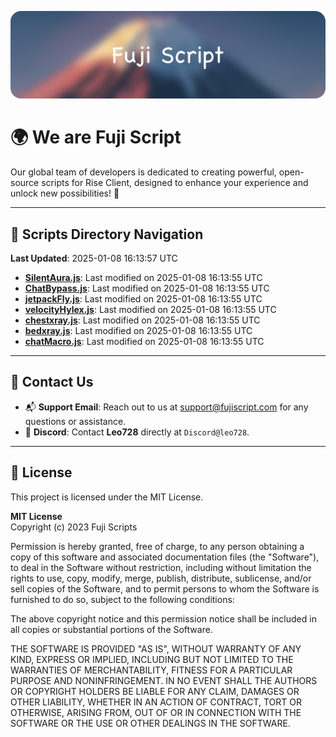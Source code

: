 ![Banner](.github/b.webp)

# 🌍 **We are Fuji Script**

Our global team of developers is dedicated to creating powerful, open-source scripts for Rise Client, designed to enhance your experience and unlock new possibilities! 🌟

---
<!-- SCRIPTS_NAVIGATION_START -->
## 📂 **Scripts Directory Navigation**

**Last Updated**: 2025-01-08 16:13:57 UTC

- **[SilentAura.js](scripts/SilentAura.js)**: Last modified on 2025-01-08 16:13:55 UTC
- **[ChatBypass.js](scripts/ChatBypass.js)**: Last modified on 2025-01-08 16:13:55 UTC
- **[jetpackFly.js](scripts/jetpackFly.js)**: Last modified on 2025-01-08 16:13:55 UTC
- **[velocityHylex.js](scripts/velocityHylex.js)**: Last modified on 2025-01-08 16:13:55 UTC
- **[chestxray.js](scripts/chestxray.js)**: Last modified on 2025-01-08 16:13:55 UTC
- **[bedxray.js](scripts/bedxray.js)**: Last modified on 2025-01-08 16:13:55 UTC
- **[chatMacro.js](scripts/chatMacro.js)**: Last modified on 2025-01-08 16:13:55 UTC

<!-- SCRIPTS_NAVIGATION_END -->

---

## 💬 **Contact Us**  
- 📬 **Support Email**: Reach out to us at [support@fujiscript.com](mailto:support@fujiscript.com) for any questions or assistance.  
- 💬 **Discord**: Contact **Leo728** directly at `Discord@leo728`.

---

## 📜 **License**

This project is licensed under the MIT License.  

**MIT License**  
Copyright (c) 2023 Fuji Scripts  

Permission is hereby granted, free of charge, to any person obtaining a copy of this software and associated documentation files (the "Software"), to deal in the Software without restriction, including without limitation the rights to use, copy, modify, merge, publish, distribute, sublicense, and/or sell copies of the Software, and to permit persons to whom the Software is furnished to do so, subject to the following conditions:  

The above copyright notice and this permission notice shall be included in all copies or substantial portions of the Software.  

THE SOFTWARE IS PROVIDED "AS IS", WITHOUT WARRANTY OF ANY KIND, EXPRESS OR IMPLIED, INCLUDING BUT NOT LIMITED TO THE WARRANTIES OF MERCHANTABILITY, FITNESS FOR A PARTICULAR PURPOSE AND NONINFRINGEMENT. IN NO EVENT SHALL THE AUTHORS OR COPYRIGHT HOLDERS BE LIABLE FOR ANY CLAIM, DAMAGES OR OTHER LIABILITY, WHETHER IN AN ACTION OF CONTRACT, TORT OR OTHERWISE, ARISING FROM, OUT OF OR IN CONNECTION WITH THE SOFTWARE OR THE USE OR OTHER DEALINGS IN THE SOFTWARE.  

